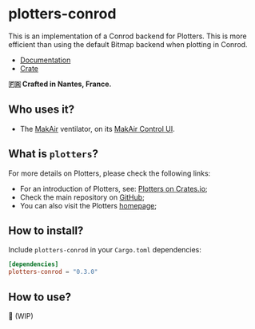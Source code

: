 # plotters-conrod

This is an implementation of a Conrod backend for Plotters. This is more efficient than using the default Bitmap backend when plotting in Conrod.

* [Documentation](https://docs.rs/crate/plotters-conrod)
* [Crate](https://crates.io/crates/plotters-conrod)

**🇫🇷 Crafted in Nantes, France.**

## Who uses it?

* The [MakAir](https://makair.life/) ventilator, on its [MakAir Control UI](https://github.com/makers-for-life/makair-control-ui/).

## What is `plotters`?

For more details on Plotters, please check the following links:

- For an introduction of Plotters, see: [Plotters on Crates.io](https://crates.io/crates/plotters);
- Check the main repository on [GitHub](https://github.com/38/plotters);
- You can also visit the Plotters [homepage](https://plotters-rs.github.io/);

## How to install?

Include `plotters-conrod` in your `Cargo.toml` dependencies:

```toml
[dependencies]
plotters-conrod = "0.3.0"
```

## How to use?

🚧 (WIP)
